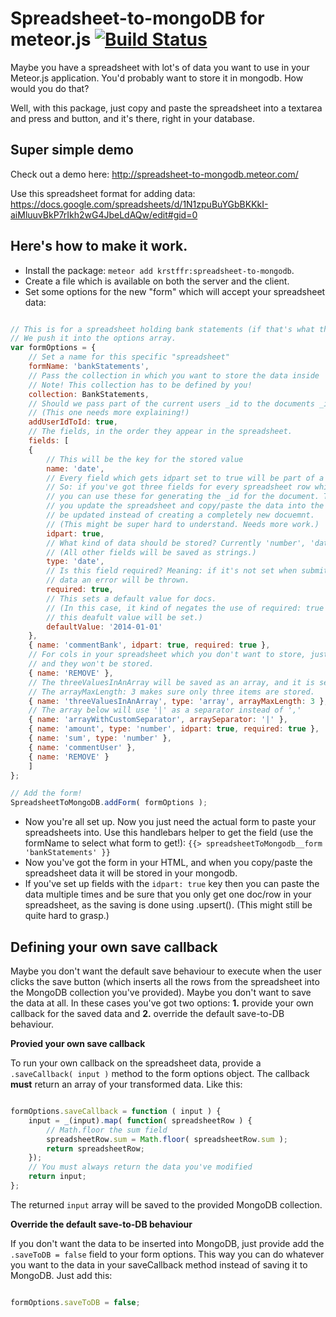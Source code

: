 # Spreadsheet-to-mongoDB for meteor.js [![Build Status](https://travis-ci.org/krstffr/meteor-spreadsheet-to-mongodb.svg)](https://travis-ci.org/krstffr/meteor-spreadsheet-to-mongodb)

Maybe you have a spreadsheet with lot's of data you want to use in your Meteor.js application. You'd probably want to store it in mongodb. How would you do that?

Well, with this package, just copy and paste the spreadsheet into a textarea and press and button, and it's there, right in your database.

## Super simple demo

Check out a demo here: http://spreadsheet-to-mongodb.meteor.com/

Use this spreadsheet format for adding data: https://docs.google.com/spreadsheets/d/1N1zpuBuYGbBKKkI-aiMluuvBkP7rIkh2wG4JbeLdAQw/edit#gid=0

## Here's how to make it work.

- Install the package: `meteor add krstffr:spreadsheet-to-mongodb`.
- Create a file which is available on both the server and the client.
- Set some options for the new "form" which will accept your spreadsheet data:
```javascript

// This is for a spreadsheet holding bank statements (if that's what they're called in english).
// We push it into the options array.
var formOptions = {
	// Set a name for this specific "spreadsheet"
	formName: 'bankStatements',
	// Pass the collection in which you want to store the data inside
	// Note! This collection has to be defined by you!
	collection: BankStatements,
	// Should we pass part of the current users _id to the documents _id?
	// (This one needs more explaining!)
	addUserIdToId: true,
	// The fields, in the order they appear in the spreadsheet.
	fields: [
	{
		// This will be the key for the stored value
		name: 'date',
		// Every field which gets idpart set to true will be part of a hashed _id key for the document.
		// So: if you've got three fields for every spreadsheet row which will always remain constant,
		// you can use these for generating the _id for the document. This will make sure that every time
		// you update the spreadsheet and copy/paste the data into the textarea, the same document will
		// be updated instead of creating a completely new docuemnt.
		// (This might be super hard to understand. Needs more work.)
		idpart: true,
		// What kind of data should be stored? Currently 'number', 'date' and 'array' are supported.
		// (All other fields will be saved as strings.)
		type: 'date',
		// Is this field required? Meaning: if it's not set when submitting the spreadsheet
		// data an error will be thrown.
		required: true,
		// This sets a default value for docs.
		// (In this case, it kind of negates the use of required: true as if there is no value set then
		// this deafult value will be set.)
		defaultValue: '2014-01-01'
	},
	{ name: 'commentBank', idpart: true, required: true },
	// For cols in your spreadsheet which you don't want to store, just set the name to 'REMOVE'
	// and they won't be stored.
	{ name: 'REMOVE' },
	// The threeValuesInAnArray will be saved as an array, and it is separated by commas in your spreadsheet.
	// The arrayMaxLength: 3 makes sure only three items are stored.
	{ name: 'threeValuesInAnArray', type: 'array', arrayMaxLength: 3 },
	// The array below will use '|' as a separator instead of ','
	{ name: 'arrayWithCustomSeparator', arraySeparator: '|' },
	{ name: 'amount', type: 'number', idpart: true, required: true },
	{ name: 'sum', type: 'number' },
	{ name: 'commentUser' },
	{ name: 'REMOVE' }
	]
};

// Add the form!
SpreadsheetToMongoDB.addForm( formOptions );

```
- Now you're all set up. Now you just need the actual form to paste your spreadsheets into. Use this handlebars helper to get the field (use the formName to select what form to get!):
`{{> spreadsheetToMongodb__form 'bankStatements' }}`
- Now you've got the form in your HTML, and when you copy/paste the spreadsheet data it will be stored in your mongodb.
- If you've set up fields with the `idpart: true` key then you can paste the data multiple times and be sure that you only get one doc/row in your spreadsheet, as the saving is done using .upsert(). (This might still be quite hard to grasp.)

## Defining your own save callback

Maybe you don't want the default save behaviour to execute when the user clicks the save button (which inserts all the rows from the spreadsheet into the MongoDB collection you've provided). Maybe you don't want to save the data at all. In these cases you've got two options: **1.** provide your own callback for the saved data and **2.** override the default save-to-DB behaviour.

**Provied your own save callback**

To run your own callback on the spreadsheet data, provide a ```.saveCallback( input )``` method to the form options object. The callback **must** return an array of your transformed data. Like this:

```javascript

formOptions.saveCallback = function ( input ) {
	input = _(input).map( function( spreadsheetRow ) {
		// Math.floor the sum field
		spreadsheetRow.sum = Math.floor( spreadsheetRow.sum );
		return spreadsheetRow;
	});
	// You must always return the data you've modified
	return input;
};

```

The returned ```input``` array will be saved to the provided MongoDB collection.

**Override the default save-to-DB behaviour**

If you don't want the data to be inserted into MongoDB, just provide add the ```.saveToDB = false``` field to your form options. This way you can do whatever you want to the data in your saveCallback method instead of saving it to MongoDB. Just add this:

```javascript

formOptions.saveToDB = false;

```
